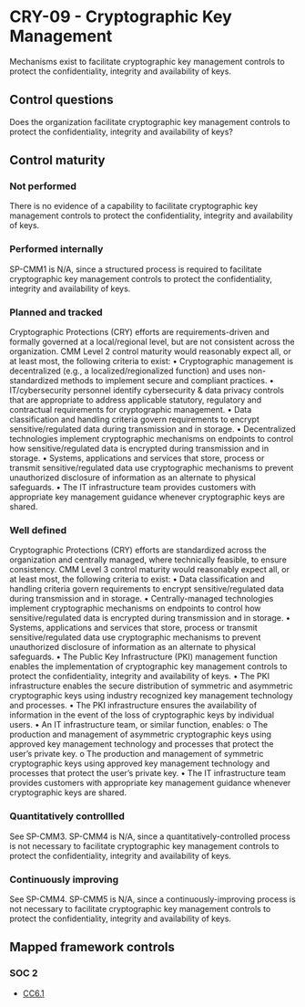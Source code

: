 # CRY-09 - Cryptographic Key Management
Mechanisms exist to facilitate cryptographic key management controls to protect the confidentiality, integrity and availability of keys.
## Control questions
Does the organization facilitate cryptographic key management controls to protect the confidentiality, integrity and availability of keys?
## Control maturity
### Not performed
There is no evidence of a capability to facilitate cryptographic key management controls to protect the confidentiality, integrity and availability of keys.
### Performed internally
SP-CMM1 is N/A, since a structured process is required to facilitate cryptographic key management controls to protect the confidentiality, integrity and availability of keys.
### Planned and tracked
Cryptographic Protections (CRY) efforts are requirements-driven and formally governed at a local/regional level, but are not consistent across the organization. CMM Level 2 control maturity would reasonably expect all, or at least most, the following criteria to exist:
•	Cryptographic management is decentralized (e.g., a localized/regionalized function) and uses non-standardized methods to implement secure and compliant practices.
•	IT/cybersecurity personnel identify cybersecurity & data privacy controls that are appropriate to address applicable statutory, regulatory and contractual requirements for cryptographic management.
•	Data classification and handling criteria govern requirements to encrypt sensitive/regulated data during transmission and in storage.
•	Decentralized technologies implement cryptographic mechanisms on endpoints to control how sensitive/regulated data is encrypted during transmission and in storage.
•	Systems, applications and services that store, process or transmit sensitive/regulated data use cryptographic mechanisms to prevent unauthorized disclosure of information as an alternate to physical safeguards.
•	The IT infrastructure team provides customers with appropriate key management guidance whenever cryptographic keys are shared.
### Well defined
Cryptographic Protections (CRY) efforts are standardized across the organization and centrally managed, where technically feasible, to ensure consistency. CMM Level 3 control maturity would reasonably expect all, or at least most, the following criteria to exist:
•	Data classification and handling criteria govern requirements to encrypt sensitive/regulated data during transmission and in storage.
•	Centrally-managed technologies implement cryptographic mechanisms on endpoints to control how sensitive/regulated data is encrypted during transmission and in storage.
•	Systems, applications and services that store, process or transmit sensitive/regulated data use cryptographic mechanisms to prevent unauthorized disclosure of information as an alternate to physical safeguards.
•	The Public Key Infrastructure (PKI) management function enables the implementation of cryptographic key management controls to protect the confidentiality, integrity and availability of keys.
•	The PKI infrastructure enables the secure distribution of symmetric and asymmetric cryptographic keys using industry recognized key management technology and processes. 
•	The PKI infrastructure ensures the availability of information in the event of the loss of cryptographic keys by individual users. 
•	An IT infrastructure team, or similar function, enables:
o	The production and management of asymmetric cryptographic keys using approved key management technology and processes that protect the user’s private key. 
o	The production and management of symmetric cryptographic keys using approved key management technology and processes that protect the user’s private key. •	The IT infrastructure team provides customers with appropriate key management guidance whenever cryptographic keys are shared.
### Quantitatively controllled
See SP-CMM3. SP-CMM4 is N/A, since a quantitatively-controlled process is not necessary to facilitate cryptographic key management controls to protect the confidentiality, integrity and availability of keys.
### Continuously improving
See SP-CMM4. SP-CMM5 is N/A, since a continuously-improving process is not necessary to facilitate cryptographic key management controls to protect the confidentiality, integrity and availability of keys.
## Mapped framework controls
### SOC 2
- [CC6.1](../soc2/cc61.md)